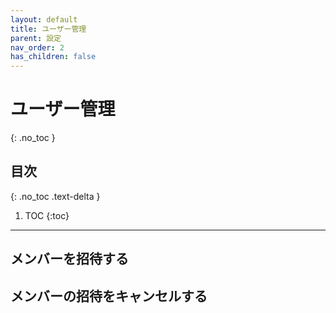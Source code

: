 ```yaml
---
layout: default
title: ユーザー管理
parent: 設定
nav_order: 2
has_children: false
---
```


# ユーザー管理
{: .no_toc }

## 目次
{: .no_toc .text-delta }

1. TOC
{:toc}

---

## メンバーを招待する


## メンバーの招待をキャンセルする

